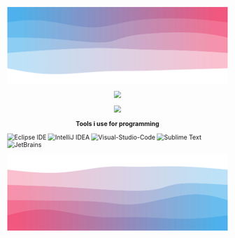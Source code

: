 ![Header](./header.svg)

<p align = "center"><img src = "https://github-widgetbox.vercel.app/api/profile?username=notpoiu&data=followers,repositories,stars,commits"></p>
<p align = "center"><img src = "https://github-widgetbox.vercel.app/api/skills?names=java,python,html,css,javascript,json,c#&includeNames=true"></p>

<p align = "center"> <b>Tools i use for programming</b></p>

![Eclipse IDE](https://img.shields.io/badge/Eclipse-000000.svg?style=for-the-badge&logo=Eclipse-IDE&logoColor=white)
![IntelliJ IDEA](https://img.shields.io/badge/IntelliJIDEA-000000.svg?style=for-the-badge&logo=intellij-idea&logoColor=white)
![Visual-Studio-Code](https://img.shields.io/badge/VisualStudioCode-000000.svg?style=for-the-badge&logo=Visual-Studio-Code&logoColor=white)
![Sublime Text](https://img.shields.io/badge/Sublime-Text-000000.svg?style=for-the-badge&logo=SublimeText&logoColor=white)
![JetBrains](https://img.shields.io/badge/JetBrains-000000.svg?style=for-the-badge&logo=JetBrains&logoColor=white)

![Footer](./footer.svg)
